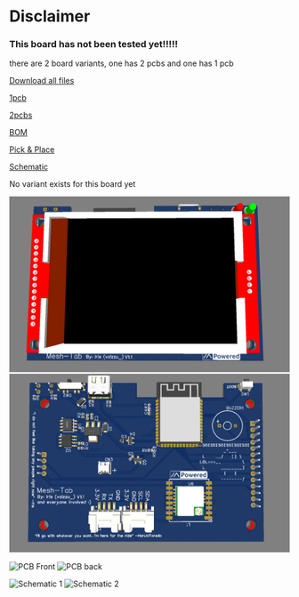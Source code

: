 # Disclaimer

### This board has not been tested yet!!!!!

there are 2 board variants, one has 2 pcbs and one has 1 pcb

[Download all files](<https://github.com/valzzu/Mesh-Tab/raw/refs/heads/main/PCBs/Mesh-Tab/Mesh-Tab_ESP32-S3-WROOM-1-N16R2 (all in one).zip>)

[1pcb](https://github.com/valzzu/Mesh-Tab/raw/refs/heads/main/PCBs/Mesh-Tab_ESP32-S3-WROOM-1-N16R2_1-pcb.zip)

[2pcbs](https://github.com/valzzu/Mesh-Tab/raw/refs/heads/main/PCBs/Mesh-Tab_ESP32-S3-WROOM-1-N16R2_2-pcbs.zip)

[BOM](https://github.com/valzzu/Mesh-Tab/raw/refs/heads/main/PCBs/BOM_Mesh-Tab_ESP32-S3-WROOM-1-N16R2.csv)

[Pick & Place](https://github.com/valzzu/Mesh-Tab/raw/refs/heads/main/PCBs/PickAndPlace_Mesh-Tab_ESP32-S3-WROOM-1-N16R2.csv)

[Schematic](https://github.com/valzzu/Mesh-Tab/raw/refs/heads/main/PCBs/Schematic_Mesh-Tab_ESP32-S3-WROOM-1-N16R2.pdf)

No variant exists for this board yet

![Front](/Images/Mesh-Tab_Front.png)
![back](/Images/Mesh-Tab_Back.png)

![PCB Front](/Images/PCB_Mesh-Tab_ESP32-S3-WROOM-1-N16R2_bottom.png)
![PCB back](/Images/PCB_Mesh-Tab_ESP32-S3-WROOM-1-N16R2_top.png)

![Schematic 1](/Images/Sheet_1.png)
![Schematic 2](/Images/Sheet_2.png)
